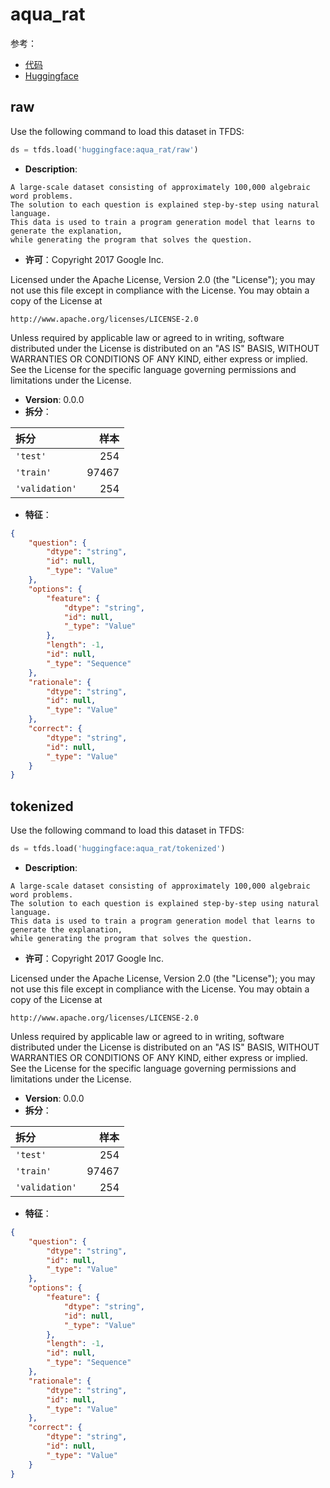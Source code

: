 # aqua_rat

参考：

- [代码](https://github.com/huggingface/datasets/blob/master/datasets/aqua_rat)
- [Huggingface](https://huggingface.co/datasets/aqua_rat)

## raw

Use the following command to load this dataset in TFDS:

```python
ds = tfds.load('huggingface:aqua_rat/raw')
```

- **Description**:

```
A large-scale dataset consisting of approximately 100,000 algebraic word problems.
The solution to each question is explained step-by-step using natural language.
This data is used to train a program generation model that learns to generate the explanation,
while generating the program that solves the question.
```

- **许可**：Copyright 2017 Google Inc.

Licensed under the Apache License, Version 2.0 (the "License"); you may not use this file except in compliance with the License. You may obtain a copy of the License at

```
http://www.apache.org/licenses/LICENSE-2.0
```

Unless required by applicable law or agreed to in writing, software distributed under the License is distributed on an "AS IS" BASIS, WITHOUT WARRANTIES OR CONDITIONS OF ANY KIND, either express or implied. See the License for the specific language governing permissions and limitations under the License.

- **Version**: 0.0.0
- **拆分**：

拆分 | 样本
:-- | --:
`'test'` | 254
`'train'` | 97467
`'validation'` | 254

- **特征**：

```json
{
    "question": {
        "dtype": "string",
        "id": null,
        "_type": "Value"
    },
    "options": {
        "feature": {
            "dtype": "string",
            "id": null,
            "_type": "Value"
        },
        "length": -1,
        "id": null,
        "_type": "Sequence"
    },
    "rationale": {
        "dtype": "string",
        "id": null,
        "_type": "Value"
    },
    "correct": {
        "dtype": "string",
        "id": null,
        "_type": "Value"
    }
}
```

## tokenized

Use the following command to load this dataset in TFDS:

```python
ds = tfds.load('huggingface:aqua_rat/tokenized')
```

- **Description**:

```
A large-scale dataset consisting of approximately 100,000 algebraic word problems.
The solution to each question is explained step-by-step using natural language.
This data is used to train a program generation model that learns to generate the explanation,
while generating the program that solves the question.
```

- **许可**：Copyright 2017 Google Inc.

Licensed under the Apache License, Version 2.0 (the "License"); you may not use this file except in compliance with the License. You may obtain a copy of the License at

```
http://www.apache.org/licenses/LICENSE-2.0
```

Unless required by applicable law or agreed to in writing, software distributed under the License is distributed on an "AS IS" BASIS, WITHOUT WARRANTIES OR CONDITIONS OF ANY KIND, either express or implied. See the License for the specific language governing permissions and limitations under the License.

- **Version**: 0.0.0
- **拆分**：

拆分 | 样本
:-- | --:
`'test'` | 254
`'train'` | 97467
`'validation'` | 254

- **特征**：

```json
{
    "question": {
        "dtype": "string",
        "id": null,
        "_type": "Value"
    },
    "options": {
        "feature": {
            "dtype": "string",
            "id": null,
            "_type": "Value"
        },
        "length": -1,
        "id": null,
        "_type": "Sequence"
    },
    "rationale": {
        "dtype": "string",
        "id": null,
        "_type": "Value"
    },
    "correct": {
        "dtype": "string",
        "id": null,
        "_type": "Value"
    }
}
```
